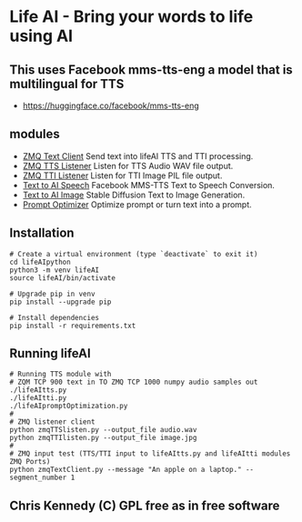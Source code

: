 # Life AI - Bring your words to life using AI

## This uses Facebook mms-tts-eng a model that is multilingual for TTS

- <https://huggingface.co/facebook/mms-tts-eng>

## modules

- [ZMQ Text Client](zmqTextClient.py) Send text into lifeAI TTS and TTI processing.
- [ZMQ TTS Listener](zmqTTSlisten.py) Listen for TTS Audio WAV file output.
- [ZMQ TTI Listener](zmqTTIlisten.py) Listen for TTI Image PIL file output.
- [Text to AI Speech](lifeAItts.py)   Facebook MMS-TTS Text to Speech Conversion.
- [Text to AI Image](lifeAItti.py)    Stable Diffusion Text to Image Generation.
- [Prompt Optimizer](lifeAIpromptOptimizer.py) Optimize prompt or turn text into a prompt.

## Installation

```text
# Create a virtual environment (type `deactivate` to exit it)
cd lifeAIpython
python3 -m venv lifeAI
source lifeAI/bin/activate

# Upgrade pip in venv
pip install --upgrade pip

# Install dependencies
pip install -r requirements.txt
```

## Running lifeAI

```text
# Running TTS module with
# ZQM TCP 900 text in TO ZMQ TCP 1000 numpy audio samples out
./lifeAItts.py
./lifeAItti.py
./lifeAIpromptOptimization.py
#
# ZMQ listener client
python zmqTTSlisten.py --output_file audio.wav
python zmqTTIlisten.py --output_file image.jpg
#
# ZMQ input test (TTS/TTI input to lifeAItts.py and lifeAItti modules ZMQ Ports)
python zmqTextClient.py --message "An apple on a laptop." --segment_number 1
```

## Chris Kennedy (C) GPL free as in free software
